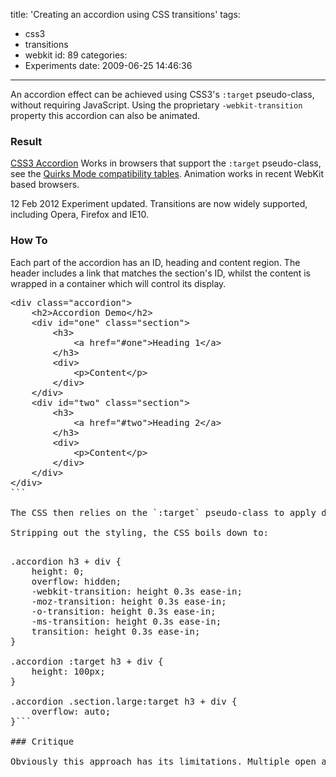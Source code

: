 title: 'Creating an accordion using CSS transitions'
tags:
  - css3
  - transitions
  - webkit
id: 89
categories:
  - Experiments
date: 2009-06-25 14:46:36
---

An accordion effect can be achieved using CSS3's `:target` pseudo-class, without requiring JavaScript. Using the proprietary `-webkit-transition` property this accordion can also be animated.
<!--more-->

### Result

[CSS3 Accordion](/experiments/accordion/#one)
Works in browsers that support the `:target` pseudo-class, see the [Quirks Mode compatibility tables](http://www.quirksmode.org/css/contents.html#t34). Animation works in recent WebKit based browsers.

<div class="edit">
<time datetime="2012-02-12">12 Feb 2012</time> Experiment updated. Transitions are now widely supported, including Opera, Firefox and IE10.
</div>

### How To

Each part of the accordion has an ID, heading and content region. The header includes a link that matches the section's ID, whilst the content is wrapped in a container which will control its display.

<pre class="prettyprint">
&lt;div class=&quot;accordion&quot;&gt;
	&lt;h2&gt;Accordion Demo&lt;/h2&gt;
	&lt;div id=&quot;one&quot; class=&quot;section&quot;&gt;
		&lt;h3&gt;
			&lt;a href=&quot;#one&quot;&gt;Heading 1&lt;/a&gt;
		&lt;/h3&gt;
		&lt;div&gt;
			&lt;p&gt;Content&lt;/p&gt;
		&lt;/div&gt;
	&lt;/div&gt;
	&lt;div id=&quot;two&quot; class=&quot;section&quot;&gt;
		&lt;h3&gt;
			&lt;a href=&quot;#two&quot;&gt;Heading 2&lt;/a&gt;
		&lt;/h3&gt;
		&lt;div&gt;
			&lt;p&gt;Content&lt;/p&gt;
		&lt;/div&gt;
	&lt;/div&gt;
&lt;/div&gt;
```

The CSS then relies on the `:target` pseudo-class to apply different styles to the chosen section - increasing the height and, in large content cases, altering the overflow behaviour to allow scrolling. To animate the opening and closing of sections the `-webkit-transition` property is needed ([documentation](http://www.w3.org/TR/css3-transitions/)), in this case acting on the height attribute for a duration of 0.3 seconds using the ease-in timing function.

Stripping out the styling, the CSS boils down to:

<pre class="prettyprint">
.accordion h3 + div {
	height: 0;
	overflow: hidden;
	-webkit-transition: height 0.3s ease-in;
	-moz-transition: height 0.3s ease-in;
	-o-transition: height 0.3s ease-in;
	-ms-transition: height 0.3s ease-in;
	transition: height 0.3s ease-in;
}

.accordion :target h3 + div {
	height: 100px;
}

.accordion .section.large:target h3 + div {
	overflow: auto;
}```

### Critique

Obviously this approach has its limitations. Multiple open accordions on one page wouldn't be possible - restricted by a URI's one fragment identifier limit; as one accordion opens the other would lose the target and automatically close. Similarly, pages that use a fragment identifier for everyday use will notice oddities - take for instance when using _top_ links to return to the top of the page, any accordion would, in this case, reset. Other uses include accessibility links and simulated page histories when using Ajax.

